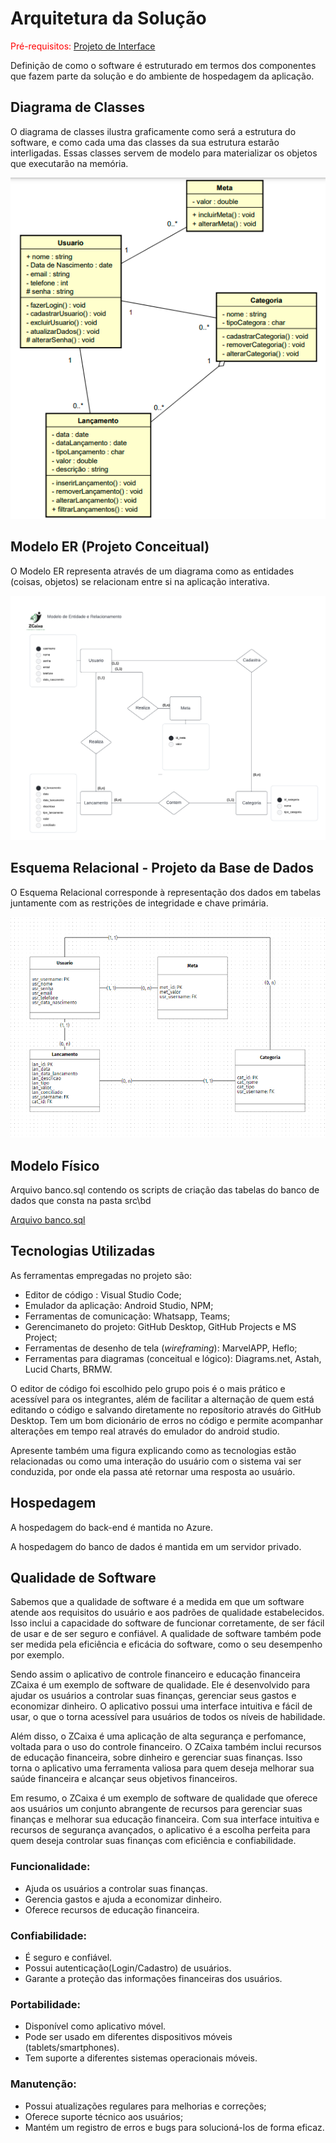 # Arquitetura da Solução

<span style="color:red">Pré-requisitos: <a href="3-Projeto de Interface.md"> Projeto de Interface</a></span>

Definição de como o software é estruturado em termos dos componentes que fazem parte da solução e do ambiente de hospedagem da aplicação.

## Diagrama de Classes
O diagrama de classes ilustra graficamente como será a estrutura do software, e como cada uma das classes da sua estrutura estarão interligadas. Essas classes servem de modelo para materializar os objetos que executarão na memória.

![Diagrama de Classes](img/DiagramaClasse2.png)

## Modelo ER (Projeto Conceitual)
O Modelo ER representa através de um diagrama como as entidades (coisas, objetos) se relacionam entre si na aplicação interativa.

![Modelo ER](img/DER.png)

##  Esquema Relacional - Projeto da Base de Dados 
O Esquema Relacional corresponde à representação dos dados em tabelas juntamente com as restrições de integridade e chave primária.

![Projeto da base de dados](img/Projeto_LogicoBancodeDados.png)

## Modelo Físico

Arquivo banco.sql contendo os scripts de criação das tabelas do banco de dados que consta na pasta src\bd

[Arquivo banco.sql](../src/bd/banco.sql)

## Tecnologias Utilizadas

As ferramentas empregadas no projeto são:

- Editor de código : Visual Studio Code;
- Emulador da aplicação: Android Studio, NPM;
- Ferramentas de comunicação: Whatsapp, Teams;
- Gerencimaneto do projeto: GitHub Desktop, GitHub Projects e MS Project;
- Ferramentas de desenho de tela (_wireframing_): MarvelAPP, Heflo;
- Ferramentas para diagramas (conceitual e lógico): Diagrams.net, Astah, Lucid Charts, BRMW.

O editor de código foi escolhido pelo grupo pois é o mais prático e acessível para os integrantes, além de facilitar a alternação de quem está editando o código e salvando diretamente no reposítorio através do GitHub Desktop. Tem um bom dicionário de erros no código e permite acompanhar alterações em tempo real através do emulador do android studio.


Apresente também uma figura explicando como as tecnologias estão relacionadas ou como uma interação do usuário com o sistema vai ser conduzida, por onde ela passa até retornar uma resposta ao usuário.

## Hospedagem

A hospedagem do back-end é mantida no Azure.

A hospedagem do banco de dados é mantida em um servidor privado. 

## Qualidade de Software
Sabemos que a qualidade de software é a medida em que um software atende aos requisitos do usuário e aos padrões de qualidade estabelecidos. Isso inclui a capacidade do software de funcionar corretamente, de ser fácil de usar e de ser seguro e confiável. A qualidade de software também pode ser medida pela eficiência e eficácia do software, como o seu desempenho por exemplo.

Sendo assim o aplicativo de controle financeiro e educação financeira ZCaixa é um exemplo de software de qualidade. Ele é desenvolvido para ajudar os usuários a controlar suas finanças, gerenciar seus gastos e economizar dinheiro. O aplicativo possui uma interface intuitiva e fácil de usar, o que o torna acessível para usuários de todos os níveis de habilidade.

Além disso, o ZCaixa é uma aplicação de alta segurança e perfomance, voltada para o uso do controle financeiro.
O ZCaixa também inclui recursos de educação financeira, sobre dinheiro e gerenciar suas finanças. Isso torna o aplicativo uma ferramenta valiosa para quem deseja melhorar sua saúde financeira e alcançar seus objetivos financeiros.

Em resumo, o ZCaixa é um exemplo de software de qualidade que oferece aos usuários um conjunto abrangente de recursos para gerenciar suas finanças e melhorar sua educação financeira. Com sua interface intuitiva e recursos de segurança avançados, o aplicativo é a escolha perfeita para quem deseja controlar suas finanças com eficiência e confiabilidade.

### Funcionalidade:
- Ajuda os usuários a controlar suas finanças.
- Gerencia gastos e ajuda a economizar dinheiro.
- Oferece recursos de educação financeira.

### Confiabilidade:
- É seguro e confiável.
- Possui autenticação(Login/Cadastro) de usuários.
- Garante a proteção das informações financeiras dos usuários.

### Portabilidade:
- Disponível como aplicativo móvel.
- Pode ser usado em diferentes dispositivos móveis (tablets/smartphones).
- Tem suporte a diferentes sistemas operacionais móveis.

### Manutenção:
- Possui atualizações regulares para melhorias e correções;
- Oferece suporte técnico aos usuários;
- Mantém um registro de erros e bugs para solucioná-los de forma eficaz.


